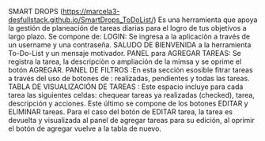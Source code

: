 SMART DROPS (https://marcela3-desfullstack.github.io/SmartDrops_ToDoList/)
Es una herramienta que apoya la gestión de planeación de tareas diarias para el logro de tus objetivos a largo plazo.
Se compone de:
LOGIN: Se ingresa a la aplicaciòn a través de un username y una contraseña.
SALUDO DE BIENVENIDA a la herramienta To-Do-List y un mensaje motivador.
PANEL para AGREGAR TAREAS: Se registra la tarea, la descripciòn o ampliación de la mimsa y se oprime el botón AGREGAR.
PANEL DE FILTROS :En esta sección esosible fitrar tareas a través del uso de botones de : realizadas, pendientes y todas las tareas.
TABLA DE VISUALIZACIÓN DE TAREAS : Este espacio incluye para cada tarea las siguientes celdas: chequear tareas ya realizadas (checked), tarea, descripción y acciones. Este último se 
compone de los botones EDITAR y ELIMINAR tareas.
Para el caso del botón de EDITAR tarea, la tarea es devuelta y visualizada al panel de agregar tareas para su edición, al oprimir el botón de agregar vuelve a la tabla de nuevo.
